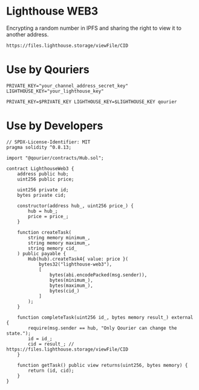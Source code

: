 # Lighthouse WEB3

Encrypting a random number in IPFS and sharing the right to view it to another address.

`https://files.lighthouse.storage/viewFile/CID`

# Use by Qouriers

```
PRIVATE_KEY="your_channel_address_secret_key"
LIGHTHOUSE_KEY="your_lighthouse_key"

PRIVATE_KEY=$PRIVATE_KEY LIGHTHOUSE_KEY=$LIGHTHOUSE_KEY qourier
```

# Use by Developers

```solidity
// SPDX-License-Identifier: MIT
pragma solidity ^0.8.13;

import "@qourier/contracts/Hub.sol";

contract LighthouseWeb3 {
    address public hub;
    uint256 public price;

    uint256 private id;
    bytes private cid;

    constructor(address hub_, uint256 price_) {
        hub = hub_;
        price = price_;
    }

    function createTask(
        string memory minimum_,
        string memory maximum_,
        string memory cid_
    ) public payable {
        Hub(hub).createTask4{ value: price }(
            bytes32("lighthouse-web3"),
            [
                bytes(abi.encodePacked(msg.sender)),
                bytes(minimum_),
                bytes(maximum_),
                bytes(cid_)
            ]
        );
    }

    function completeTask(uint256 id_, bytes memory result_) external {
        require(msg.sender == hub, "Only Qourier can change the state.");
        id = id_;
        cid = result_; // https://files.lighthouse.storage/viewFile/CID
    }

    function getTask() public view returns(uint256, bytes memory) {
        return (id, cid);
    }
}
```
